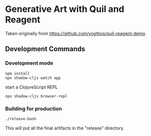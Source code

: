 # Generative Art with Quil and Reagent

Taken originally from https://github.com/yogthos/quil-reagent-demo.

## Development Commands

### Development mode
```
npm install
npx shadow-cljs watch app
```
start a ClojureScript REPL
```
npx shadow-cljs browser-repl
```
### Building for production

```
./release.bash
```

This will put all the final artifacts in the "release" directory.
